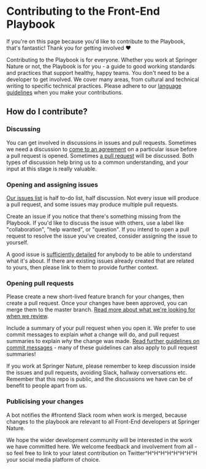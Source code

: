 # Contributing to the Front-End Playbook

If you're on this page because you'd like to contribute to the Playbook, that's fantastic! Thank you for getting involved ❤️

Contributing to the Playbook is for everyone. Whether you work at Springer Nature or not, the Playbook is for you - a guide to good working standards and practices that support healthy, happy teams. You don't need to be a developer to get involved. We cover many areas, from cultural and technical writing to specific technical practices. Please adhere to our [language guidelines](/practices/language.md) when you make your contributions. 

## How do I contribute?

### Discussing

You can get involved in discussions in issues and pull requests. Sometimes we need a discussion to [come to an agreement](https://github.com/springernature/frontend/issues/92) on a particular issue before a pull request is opened. Sometimes [a pull request](https://github.com/springernature/frontend/pull/87) will be discussed. Both types of discussion help bring us to a common understanding, and your input at this stage is really valuable. 

### Opening and assigning issues

[Our issues list](https://github.com/springernature/frontend/issues) is half to-do list, half discussion. Not every issue will produce a pull request, and some issues may produce multiple pull requests. 

Create an issue if you notice that there's something missing from the Playbook. If you'd like to discuss the issue with others, use a label like "collaboration", "help wanted", or "question". If you intend to open a pull request to resolve the issue you've created, consider assigning the issue to yourself. 

A good issue is [sufficiently detailed](https://github.com/springernature/frontend/issues/45) for anybody to be able to understand what it's about. If there are existing issues already created that are related to yours, then please link to them to provide further context. 

### Opening pull requests

Please create a new short-lived feature branch for your changes, then create a pull request. Once your changes have been approved, you can merge them to the master branch. [Read more about what we're looking for when we review](practices/code-review.md).

Include a summary of your pull request when you open it. We prefer to use commit messages to explain _what_ a change will do, and pull request summaries to explain _why_ the change was made. [Read further guidelines on commit messages](practices/git.md) - many of these guidelines can also apply to pull request summaries!

If you work at Springer Nature, please remember to keep discussion inside the issues and pull requests, avoiding Slack, hallway conversations etc. Remember that this repo is public, and the discussions we have can be of benefit to people apart from us.

### Publicising your changes

A bot notifies the #frontend Slack room when work is merged, because changes to the playbook are relevant to all Front-End developers at Springer Nature.

We hope the wider development community will be interested in the work we have committed here. We welcome feedback and involvement from all - so feel free to link to your latest contribution on Twitter^H^H^H^H^H^H^H^H your social media platform of choice.

